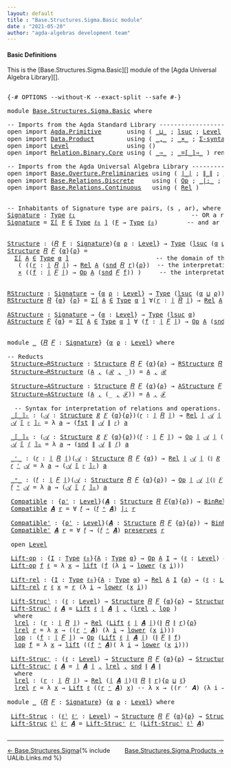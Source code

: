 ```yaml
---
layout: default
title : "Base.Structures.Sigma.Basic module"
date : "2021-05-20"
author: "agda-algebras development team"
---
```


#### <a id="basic-definitions">Basic Definitions</a>

This is the [Base.Structures.Sigma.Basic][] module of the [Agda Universal Algebra Library][].

<pre class="Agda">

<a id="295" class="Symbol">{-#</a> <a id="299" class="Keyword">OPTIONS</a> <a id="307" class="Pragma">--without-K</a> <a id="319" class="Pragma">--exact-split</a> <a id="333" class="Pragma">--safe</a> <a id="340" class="Symbol">#-}</a>

<a id="345" class="Keyword">module</a> <a id="352" href="Base.Structures.Sigma.Basic.html" class="Module">Base.Structures.Sigma.Basic</a> <a id="380" class="Keyword">where</a>

<a id="387" class="Comment">-- Imports from the Agda Standard Library ------------------------------------------------</a>
<a id="478" class="Keyword">open</a> <a id="483" class="Keyword">import</a> <a id="490" href="Agda.Primitive.html" class="Module">Agda.Primitive</a>       <a id="511" class="Keyword">using</a> <a id="517" class="Symbol">(</a> <a id="519" href="Agda.Primitive.html#810" class="Primitive Operator">_⊔_</a> <a id="523" class="Symbol">;</a> <a id="525" href="Agda.Primitive.html#780" class="Primitive">lsuc</a> <a id="530" class="Symbol">;</a> <a id="532" href="Agda.Primitive.html#597" class="Postulate">Level</a> <a id="538" class="Symbol">)</a> <a id="540" class="Keyword">renaming</a> <a id="549" class="Symbol">(</a> <a id="551" href="Agda.Primitive.html#326" class="Primitive">Set</a> <a id="555" class="Symbol">to</a> <a id="558" class="Primitive">Type</a> <a id="563" class="Symbol">;</a> <a id="565" href="Agda.Primitive.html#764" class="Primitive">lzero</a> <a id="571" class="Symbol">to</a> <a id="574" class="Primitive">ℓ₀</a> <a id="577" class="Symbol">)</a>
<a id="579" class="Keyword">open</a> <a id="584" class="Keyword">import</a> <a id="591" href="Data.Product.html" class="Module">Data.Product</a>         <a id="612" class="Keyword">using</a> <a id="618" class="Symbol">(</a> <a id="620" href="Agda.Builtin.Sigma.html#236" class="InductiveConstructor Operator">_,_</a> <a id="624" class="Symbol">;</a> <a id="626" href="Data.Product.html#1167" class="Function Operator">_×_</a> <a id="630" class="Symbol">;</a> <a id="632" href="Data.Product.html#916" class="Function">Σ-syntax</a> <a id="641" class="Symbol">)</a> <a id="643" class="Keyword">renaming</a> <a id="652" class="Symbol">(</a> <a id="654" href="Agda.Builtin.Sigma.html#252" class="Field">proj₁</a> <a id="660" class="Symbol">to</a> <a id="663" class="Field">fst</a> <a id="667" class="Symbol">;</a> <a id="669" href="Agda.Builtin.Sigma.html#264" class="Field">proj₂</a> <a id="675" class="Symbol">to</a> <a id="678" class="Field">snd</a> <a id="682" class="Symbol">)</a>
<a id="684" class="Keyword">open</a> <a id="689" class="Keyword">import</a> <a id="696" href="Level.html" class="Module">Level</a>                <a id="717" class="Keyword">using</a> <a id="723" class="Symbol">()</a>
<a id="726" class="Keyword">open</a> <a id="731" class="Keyword">import</a> <a id="738" href="Relation.Binary.Core.html" class="Module">Relation.Binary.Core</a> <a id="759" class="Keyword">using</a> <a id="765" class="Symbol">(</a> <a id="767" href="Relation.Binary.Core.html#1254" class="Function Operator">_⇒_</a> <a id="771" class="Symbol">;</a> <a id="773" href="Relation.Binary.Core.html#1460" class="Function Operator">_=[_]⇒_</a> <a id="781" class="Symbol">)</a> <a id="783" class="Keyword">renaming</a> <a id="792" class="Symbol">(</a> <a id="794" href="Relation.Binary.Core.html#766" class="Function">REL</a> <a id="798" class="Symbol">to</a> <a id="801" class="Function">BinREL</a> <a id="808" class="Symbol">;</a> <a id="810" href="Relation.Binary.Core.html#882" class="Function">Rel</a> <a id="814" class="Symbol">to</a> <a id="817" class="Function">BinRel</a> <a id="824" class="Symbol">)</a>

<a id="827" class="Comment">-- Imports from the Agda Universal Algebra Library ---------------------------------------------</a>
<a id="924" class="Keyword">open</a> <a id="929" class="Keyword">import</a> <a id="936" href="Base.Overture.Preliminaries.html" class="Module">Base.Overture.Preliminaries</a> <a id="964" class="Keyword">using</a> <a id="970" class="Symbol">(</a> <a id="972" href="Base.Overture.Preliminaries.html#4402" class="Function Operator">∣_∣</a> <a id="976" class="Symbol">;</a> <a id="978" href="Base.Overture.Preliminaries.html#4440" class="Function Operator">∥_∥</a> <a id="982" class="Symbol">;</a> <a id="984" href="Base.Overture.Preliminaries.html#3712" class="Function">ℓ₁</a><a id="986" class="Symbol">)</a>
<a id="988" class="Keyword">open</a> <a id="993" class="Keyword">import</a> <a id="1000" href="Base.Relations.Discrete.html" class="Module">Base.Relations.Discrete</a>     <a id="1028" class="Keyword">using</a> <a id="1034" class="Symbol">(</a> <a id="1036" href="Base.Relations.Discrete.html#6109" class="Function">Op</a> <a id="1039" class="Symbol">;</a> <a id="1041" href="Base.Relations.Discrete.html#7026" class="Function Operator">_|:_</a> <a id="1046" class="Symbol">;</a> <a id="1048" href="Base.Relations.Discrete.html#6852" class="Function Operator">_preserves_</a> <a id="1060" class="Symbol">)</a>
<a id="1062" class="Keyword">open</a> <a id="1067" class="Keyword">import</a> <a id="1074" href="Base.Relations.Continuous.html" class="Module">Base.Relations.Continuous</a>   <a id="1102" class="Keyword">using</a> <a id="1108" class="Symbol">(</a> <a id="1110" href="Base.Relations.Continuous.html#3942" class="Function">Rel</a> <a id="1114" class="Symbol">)</a>


<a id="1118" class="Comment">-- Inhabitants of Signature type are pairs, (s , ar), where s is an operation symbol,</a>
<a id="Signature"></a><a id="1204" href="Base.Structures.Sigma.Basic.html#1204" class="Function">Signature</a> <a id="1214" class="Symbol">:</a> <a id="1216" href="Base.Structures.Sigma.Basic.html#558" class="Primitive">Type</a> <a id="1221" href="Base.Overture.Preliminaries.html#3712" class="Function">ℓ₁</a>                                <a id="1255" class="Comment">-- OR a relation symbol (new!),</a>
<a id="1287" href="Base.Structures.Sigma.Basic.html#1204" class="Function">Signature</a> <a id="1297" class="Symbol">=</a> <a id="1299" href="Data.Product.html#916" class="Function">Σ[</a> <a id="1302" href="Base.Structures.Sigma.Basic.html#1302" class="Bound">F</a> <a id="1304" href="Data.Product.html#916" class="Function">∈</a> <a id="1306" href="Base.Structures.Sigma.Basic.html#558" class="Primitive">Type</a> <a id="1311" href="Base.Structures.Sigma.Basic.html#574" class="Primitive">ℓ₀</a> <a id="1314" href="Data.Product.html#916" class="Function">]</a> <a id="1316" class="Symbol">(</a><a id="1317" href="Base.Structures.Sigma.Basic.html#1302" class="Bound">F</a> <a id="1319" class="Symbol">→</a> <a id="1321" href="Base.Structures.Sigma.Basic.html#558" class="Primitive">Type</a> <a id="1326" href="Base.Structures.Sigma.Basic.html#574" class="Primitive">ℓ₀</a><a id="1328" class="Symbol">)</a>        <a id="1337" class="Comment">-- and ar the arity of s.</a>


<a id="Structure"></a><a id="1365" href="Base.Structures.Sigma.Basic.html#1365" class="Function">Structure</a> <a id="1375" class="Symbol">:</a> <a id="1377" class="Symbol">(</a><a id="1378" href="Base.Structures.Sigma.Basic.html#1378" class="Bound">𝑅</a> <a id="1380" href="Base.Structures.Sigma.Basic.html#1380" class="Bound">F</a> <a id="1382" class="Symbol">:</a> <a id="1384" href="Base.Structures.Sigma.Basic.html#1204" class="Function">Signature</a><a id="1393" class="Symbol">){</a><a id="1395" href="Base.Structures.Sigma.Basic.html#1395" class="Bound">α</a> <a id="1397" href="Base.Structures.Sigma.Basic.html#1397" class="Bound">ρ</a> <a id="1399" class="Symbol">:</a> <a id="1401" href="Agda.Primitive.html#597" class="Postulate">Level</a><a id="1406" class="Symbol">}</a> <a id="1408" class="Symbol">→</a> <a id="1410" href="Base.Structures.Sigma.Basic.html#558" class="Primitive">Type</a> <a id="1415" class="Symbol">(</a><a id="1416" href="Agda.Primitive.html#780" class="Primitive">lsuc</a> <a id="1421" class="Symbol">(</a><a id="1422" href="Base.Structures.Sigma.Basic.html#1395" class="Bound">α</a> <a id="1424" href="Agda.Primitive.html#810" class="Primitive Operator">⊔</a> <a id="1426" href="Base.Structures.Sigma.Basic.html#1397" class="Bound">ρ</a><a id="1427" class="Symbol">))</a>
<a id="1430" href="Base.Structures.Sigma.Basic.html#1365" class="Function">Structure</a> <a id="1440" href="Base.Structures.Sigma.Basic.html#1440" class="Bound">𝑅</a> <a id="1442" href="Base.Structures.Sigma.Basic.html#1442" class="Bound">𝐹</a> <a id="1444" class="Symbol">{</a><a id="1445" href="Base.Structures.Sigma.Basic.html#1445" class="Bound">α</a><a id="1446" class="Symbol">}{</a><a id="1448" href="Base.Structures.Sigma.Basic.html#1448" class="Bound">ρ</a><a id="1449" class="Symbol">}</a> <a id="1451" class="Symbol">=</a>
  <a id="1455" href="Data.Product.html#916" class="Function">Σ[</a> <a id="1458" href="Base.Structures.Sigma.Basic.html#1458" class="Bound">A</a> <a id="1460" href="Data.Product.html#916" class="Function">∈</a> <a id="1462" href="Base.Structures.Sigma.Basic.html#558" class="Primitive">Type</a> <a id="1467" href="Base.Structures.Sigma.Basic.html#1445" class="Bound">α</a> <a id="1469" href="Data.Product.html#916" class="Function">]</a>                        <a id="1494" class="Comment">-- the domain of the structure is A</a>
   <a id="1533" class="Symbol">(</a> <a id="1535" class="Symbol">((</a><a id="1537" href="Base.Structures.Sigma.Basic.html#1537" class="Bound">r</a> <a id="1539" class="Symbol">:</a> <a id="1541" href="Base.Overture.Preliminaries.html#4402" class="Function Operator">∣</a> <a id="1543" href="Base.Structures.Sigma.Basic.html#1440" class="Bound">𝑅</a> <a id="1545" href="Base.Overture.Preliminaries.html#4402" class="Function Operator">∣</a><a id="1546" class="Symbol">)</a> <a id="1548" class="Symbol">→</a> <a id="1550" href="Base.Relations.Continuous.html#3942" class="Function">Rel</a> <a id="1554" href="Base.Structures.Sigma.Basic.html#1458" class="Bound">A</a> <a id="1556" class="Symbol">(</a><a id="1557" href="Base.Structures.Sigma.Basic.html#678" class="Field">snd</a> <a id="1561" href="Base.Structures.Sigma.Basic.html#1440" class="Bound">𝑅</a> <a id="1563" href="Base.Structures.Sigma.Basic.html#1537" class="Bound">r</a><a id="1564" class="Symbol">){</a><a id="1566" href="Base.Structures.Sigma.Basic.html#1448" class="Bound">ρ</a><a id="1567" class="Symbol">})</a>  <a id="1571" class="Comment">-- the interpretations of the relation symbols</a>
   <a id="1621" href="Data.Product.html#1167" class="Function Operator">×</a> <a id="1623" class="Symbol">((</a><a id="1625" href="Base.Structures.Sigma.Basic.html#1625" class="Bound">f</a> <a id="1627" class="Symbol">:</a> <a id="1629" href="Base.Overture.Preliminaries.html#4402" class="Function Operator">∣</a> <a id="1631" href="Base.Structures.Sigma.Basic.html#1442" class="Bound">𝐹</a> <a id="1633" href="Base.Overture.Preliminaries.html#4402" class="Function Operator">∣</a><a id="1634" class="Symbol">)</a> <a id="1636" class="Symbol">→</a> <a id="1638" href="Base.Relations.Discrete.html#6109" class="Function">Op</a> <a id="1641" href="Base.Structures.Sigma.Basic.html#1458" class="Bound">A</a> <a id="1643" class="Symbol">(</a><a id="1644" href="Base.Structures.Sigma.Basic.html#678" class="Field">snd</a> <a id="1648" href="Base.Structures.Sigma.Basic.html#1442" class="Bound">𝐹</a> <a id="1650" href="Base.Structures.Sigma.Basic.html#1625" class="Bound">f</a><a id="1651" class="Symbol">))</a> <a id="1654" class="Symbol">)</a>     <a id="1660" class="Comment">-- the interpretations of the operation symbols</a>


<a id="RStructure"></a><a id="1710" href="Base.Structures.Sigma.Basic.html#1710" class="Function">RStructure</a> <a id="1721" class="Symbol">:</a> <a id="1723" href="Base.Structures.Sigma.Basic.html#1204" class="Function">Signature</a> <a id="1733" class="Symbol">→</a> <a id="1735" class="Symbol">{</a><a id="1736" href="Base.Structures.Sigma.Basic.html#1736" class="Bound">α</a> <a id="1738" href="Base.Structures.Sigma.Basic.html#1738" class="Bound">ρ</a> <a id="1740" class="Symbol">:</a> <a id="1742" href="Agda.Primitive.html#597" class="Postulate">Level</a><a id="1747" class="Symbol">}</a> <a id="1749" class="Symbol">→</a> <a id="1751" href="Base.Structures.Sigma.Basic.html#558" class="Primitive">Type</a> <a id="1756" class="Symbol">(</a><a id="1757" href="Agda.Primitive.html#780" class="Primitive">lsuc</a> <a id="1762" class="Symbol">(</a><a id="1763" href="Base.Structures.Sigma.Basic.html#1736" class="Bound">α</a> <a id="1765" href="Agda.Primitive.html#810" class="Primitive Operator">⊔</a> <a id="1767" href="Base.Structures.Sigma.Basic.html#1738" class="Bound">ρ</a><a id="1768" class="Symbol">))</a>
<a id="1771" href="Base.Structures.Sigma.Basic.html#1710" class="Function">RStructure</a> <a id="1782" href="Base.Structures.Sigma.Basic.html#1782" class="Bound">𝑅</a> <a id="1784" class="Symbol">{</a><a id="1785" href="Base.Structures.Sigma.Basic.html#1785" class="Bound">α</a><a id="1786" class="Symbol">}</a> <a id="1788" class="Symbol">{</a><a id="1789" href="Base.Structures.Sigma.Basic.html#1789" class="Bound">ρ</a><a id="1790" class="Symbol">}</a> <a id="1792" class="Symbol">=</a> <a id="1794" href="Data.Product.html#916" class="Function">Σ[</a> <a id="1797" href="Base.Structures.Sigma.Basic.html#1797" class="Bound">A</a> <a id="1799" href="Data.Product.html#916" class="Function">∈</a> <a id="1801" href="Base.Structures.Sigma.Basic.html#558" class="Primitive">Type</a> <a id="1806" href="Base.Structures.Sigma.Basic.html#1785" class="Bound">α</a> <a id="1808" href="Data.Product.html#916" class="Function">]</a> <a id="1810" class="Symbol">∀(</a><a id="1812" href="Base.Structures.Sigma.Basic.html#1812" class="Bound">r</a> <a id="1814" class="Symbol">:</a> <a id="1816" href="Base.Overture.Preliminaries.html#4402" class="Function Operator">∣</a> <a id="1818" href="Base.Structures.Sigma.Basic.html#1782" class="Bound">𝑅</a> <a id="1820" href="Base.Overture.Preliminaries.html#4402" class="Function Operator">∣</a><a id="1821" class="Symbol">)</a> <a id="1823" class="Symbol">→</a> <a id="1825" href="Base.Relations.Continuous.html#3942" class="Function">Rel</a> <a id="1829" href="Base.Structures.Sigma.Basic.html#1797" class="Bound">A</a> <a id="1831" class="Symbol">(</a><a id="1832" href="Base.Structures.Sigma.Basic.html#678" class="Field">snd</a> <a id="1836" href="Base.Structures.Sigma.Basic.html#1782" class="Bound">𝑅</a> <a id="1838" href="Base.Structures.Sigma.Basic.html#1812" class="Bound">r</a><a id="1839" class="Symbol">)</a> <a id="1841" class="Symbol">{</a><a id="1842" href="Base.Structures.Sigma.Basic.html#1789" class="Bound">ρ</a><a id="1843" class="Symbol">}</a>

<a id="AStructure"></a><a id="1846" href="Base.Structures.Sigma.Basic.html#1846" class="Function">AStructure</a> <a id="1857" class="Symbol">:</a> <a id="1859" href="Base.Structures.Sigma.Basic.html#1204" class="Function">Signature</a> <a id="1869" class="Symbol">→</a> <a id="1871" class="Symbol">{</a><a id="1872" href="Base.Structures.Sigma.Basic.html#1872" class="Bound">α</a> <a id="1874" class="Symbol">:</a> <a id="1876" href="Agda.Primitive.html#597" class="Postulate">Level</a><a id="1881" class="Symbol">}</a> <a id="1883" class="Symbol">→</a> <a id="1885" href="Base.Structures.Sigma.Basic.html#558" class="Primitive">Type</a> <a id="1890" class="Symbol">(</a><a id="1891" href="Agda.Primitive.html#780" class="Primitive">lsuc</a> <a id="1896" href="Base.Structures.Sigma.Basic.html#1872" class="Bound">α</a><a id="1897" class="Symbol">)</a>
<a id="1899" href="Base.Structures.Sigma.Basic.html#1846" class="Function">AStructure</a> <a id="1910" href="Base.Structures.Sigma.Basic.html#1910" class="Bound">𝐹</a> <a id="1912" class="Symbol">{</a><a id="1913" href="Base.Structures.Sigma.Basic.html#1913" class="Bound">α</a><a id="1914" class="Symbol">}</a> <a id="1916" class="Symbol">=</a> <a id="1918" href="Data.Product.html#916" class="Function">Σ[</a> <a id="1921" href="Base.Structures.Sigma.Basic.html#1921" class="Bound">A</a> <a id="1923" href="Data.Product.html#916" class="Function">∈</a> <a id="1925" href="Base.Structures.Sigma.Basic.html#558" class="Primitive">Type</a> <a id="1930" href="Base.Structures.Sigma.Basic.html#1913" class="Bound">α</a> <a id="1932" href="Data.Product.html#916" class="Function">]</a> <a id="1934" class="Symbol">∀</a> <a id="1936" class="Symbol">(</a><a id="1937" href="Base.Structures.Sigma.Basic.html#1937" class="Bound">f</a> <a id="1939" class="Symbol">:</a> <a id="1941" href="Base.Overture.Preliminaries.html#4402" class="Function Operator">∣</a> <a id="1943" href="Base.Structures.Sigma.Basic.html#1910" class="Bound">𝐹</a> <a id="1945" href="Base.Overture.Preliminaries.html#4402" class="Function Operator">∣</a><a id="1946" class="Symbol">)</a> <a id="1948" class="Symbol">→</a> <a id="1950" href="Base.Relations.Discrete.html#6109" class="Function">Op</a> <a id="1953" href="Base.Structures.Sigma.Basic.html#1921" class="Bound">A</a> <a id="1955" class="Symbol">(</a><a id="1956" href="Base.Structures.Sigma.Basic.html#678" class="Field">snd</a> <a id="1960" href="Base.Structures.Sigma.Basic.html#1910" class="Bound">𝐹</a> <a id="1962" href="Base.Structures.Sigma.Basic.html#1937" class="Bound">f</a><a id="1963" class="Symbol">)</a>


<a id="1967" class="Keyword">module</a> <a id="1974" href="Base.Structures.Sigma.Basic.html#1974" class="Module">_</a> <a id="1976" class="Symbol">{</a><a id="1977" href="Base.Structures.Sigma.Basic.html#1977" class="Bound">𝑅</a> <a id="1979" href="Base.Structures.Sigma.Basic.html#1979" class="Bound">𝐹</a> <a id="1981" class="Symbol">:</a> <a id="1983" href="Base.Structures.Sigma.Basic.html#1204" class="Function">Signature</a><a id="1992" class="Symbol">}</a> <a id="1994" class="Symbol">{</a><a id="1995" href="Base.Structures.Sigma.Basic.html#1995" class="Bound">α</a> <a id="1997" href="Base.Structures.Sigma.Basic.html#1997" class="Bound">ρ</a> <a id="1999" class="Symbol">:</a> <a id="2001" href="Agda.Primitive.html#597" class="Postulate">Level</a><a id="2006" class="Symbol">}</a> <a id="2008" class="Keyword">where</a>

<a id="2015" class="Comment">-- Reducts</a>
 <a id="2027" href="Base.Structures.Sigma.Basic.html#2027" class="Function">Structure→RStructure</a> <a id="2048" class="Symbol">:</a> <a id="2050" href="Base.Structures.Sigma.Basic.html#1365" class="Function">Structure</a> <a id="2060" href="Base.Structures.Sigma.Basic.html#1977" class="Bound">𝑅</a> <a id="2062" href="Base.Structures.Sigma.Basic.html#1979" class="Bound">𝐹</a> <a id="2064" class="Symbol">{</a><a id="2065" href="Base.Structures.Sigma.Basic.html#1995" class="Bound">α</a><a id="2066" class="Symbol">}{</a><a id="2068" href="Base.Structures.Sigma.Basic.html#1997" class="Bound">ρ</a><a id="2069" class="Symbol">}</a> <a id="2071" class="Symbol">→</a> <a id="2073" href="Base.Structures.Sigma.Basic.html#1710" class="Function">RStructure</a> <a id="2084" href="Base.Structures.Sigma.Basic.html#1977" class="Bound">𝑅</a> <a id="2086" class="Symbol">{</a><a id="2087" href="Base.Structures.Sigma.Basic.html#1995" class="Bound">α</a><a id="2088" class="Symbol">}{</a><a id="2090" href="Base.Structures.Sigma.Basic.html#1997" class="Bound">ρ</a><a id="2091" class="Symbol">}</a>
 <a id="2094" href="Base.Structures.Sigma.Basic.html#2027" class="Function">Structure→RStructure</a> <a id="2115" class="Symbol">(</a><a id="2116" href="Base.Structures.Sigma.Basic.html#2116" class="Bound">A</a> <a id="2118" href="Agda.Builtin.Sigma.html#236" class="InductiveConstructor Operator">,</a> <a id="2120" class="Symbol">(</a><a id="2121" href="Base.Structures.Sigma.Basic.html#2121" class="Bound">ℛ</a> <a id="2123" href="Agda.Builtin.Sigma.html#236" class="InductiveConstructor Operator">,</a> <a id="2125" class="Symbol">_))</a> <a id="2129" class="Symbol">=</a> <a id="2131" href="Base.Structures.Sigma.Basic.html#2116" class="Bound">A</a> <a id="2133" href="Agda.Builtin.Sigma.html#236" class="InductiveConstructor Operator">,</a> <a id="2135" href="Base.Structures.Sigma.Basic.html#2121" class="Bound">ℛ</a>

 <a id="2139" href="Base.Structures.Sigma.Basic.html#2139" class="Function">Structure→AStructure</a> <a id="2160" class="Symbol">:</a> <a id="2162" href="Base.Structures.Sigma.Basic.html#1365" class="Function">Structure</a> <a id="2172" href="Base.Structures.Sigma.Basic.html#1977" class="Bound">𝑅</a> <a id="2174" href="Base.Structures.Sigma.Basic.html#1979" class="Bound">𝐹</a> <a id="2176" class="Symbol">{</a><a id="2177" href="Base.Structures.Sigma.Basic.html#1995" class="Bound">α</a><a id="2178" class="Symbol">}{</a><a id="2180" href="Base.Structures.Sigma.Basic.html#1997" class="Bound">ρ</a><a id="2181" class="Symbol">}</a> <a id="2183" class="Symbol">→</a> <a id="2185" href="Base.Structures.Sigma.Basic.html#1846" class="Function">AStructure</a> <a id="2196" href="Base.Structures.Sigma.Basic.html#1979" class="Bound">𝐹</a>
 <a id="2199" href="Base.Structures.Sigma.Basic.html#2139" class="Function">Structure→AStructure</a> <a id="2220" class="Symbol">(</a><a id="2221" href="Base.Structures.Sigma.Basic.html#2221" class="Bound">A</a> <a id="2223" href="Agda.Builtin.Sigma.html#236" class="InductiveConstructor Operator">,</a> <a id="2225" class="Symbol">(_</a> <a id="2228" href="Agda.Builtin.Sigma.html#236" class="InductiveConstructor Operator">,</a> <a id="2230" href="Base.Structures.Sigma.Basic.html#2230" class="Bound">ℱ</a><a id="2231" class="Symbol">))</a> <a id="2234" class="Symbol">=</a> <a id="2236" href="Base.Structures.Sigma.Basic.html#2221" class="Bound">A</a> <a id="2238" href="Agda.Builtin.Sigma.html#236" class="InductiveConstructor Operator">,</a> <a id="2240" href="Base.Structures.Sigma.Basic.html#2230" class="Bound">ℱ</a>

  <a id="2245" class="Comment">-- Syntax for interpretation of relations and operations.</a>
 <a id="2304" href="Base.Structures.Sigma.Basic.html#2304" class="Function Operator">_⟦_⟧ᵣ</a> <a id="2310" class="Symbol">:</a> <a id="2312" class="Symbol">(</a><a id="2313" href="Base.Structures.Sigma.Basic.html#2313" class="Bound">𝒜</a> <a id="2315" class="Symbol">:</a> <a id="2317" href="Base.Structures.Sigma.Basic.html#1365" class="Function">Structure</a> <a id="2327" href="Base.Structures.Sigma.Basic.html#1977" class="Bound">𝑅</a> <a id="2329" href="Base.Structures.Sigma.Basic.html#1979" class="Bound">𝐹</a> <a id="2331" class="Symbol">{</a><a id="2332" href="Base.Structures.Sigma.Basic.html#1995" class="Bound">α</a><a id="2333" class="Symbol">}{</a><a id="2335" href="Base.Structures.Sigma.Basic.html#1997" class="Bound">ρ</a><a id="2336" class="Symbol">})(</a><a id="2339" href="Base.Structures.Sigma.Basic.html#2339" class="Bound">𝑟</a> <a id="2341" class="Symbol">:</a> <a id="2343" href="Base.Overture.Preliminaries.html#4402" class="Function Operator">∣</a> <a id="2345" href="Base.Structures.Sigma.Basic.html#1977" class="Bound">𝑅</a> <a id="2347" href="Base.Overture.Preliminaries.html#4402" class="Function Operator">∣</a><a id="2348" class="Symbol">)</a> <a id="2350" class="Symbol">→</a> <a id="2352" href="Base.Relations.Continuous.html#3942" class="Function">Rel</a> <a id="2356" href="Base.Overture.Preliminaries.html#4402" class="Function Operator">∣</a> <a id="2358" href="Base.Structures.Sigma.Basic.html#2313" class="Bound">𝒜</a> <a id="2360" href="Base.Overture.Preliminaries.html#4402" class="Function Operator">∣</a> <a id="2362" class="Symbol">(</a><a id="2363" href="Base.Overture.Preliminaries.html#4440" class="Function Operator">∥</a> <a id="2365" href="Base.Structures.Sigma.Basic.html#1977" class="Bound">𝑅</a> <a id="2367" href="Base.Overture.Preliminaries.html#4440" class="Function Operator">∥</a> <a id="2369" href="Base.Structures.Sigma.Basic.html#2339" class="Bound">𝑟</a><a id="2370" class="Symbol">)</a> <a id="2372" class="Symbol">{</a><a id="2373" href="Base.Structures.Sigma.Basic.html#1997" class="Bound">ρ</a><a id="2374" class="Symbol">}</a>
 <a id="2377" href="Base.Structures.Sigma.Basic.html#2377" class="Bound">𝒜</a> <a id="2379" href="Base.Structures.Sigma.Basic.html#2304" class="Function Operator">⟦</a> <a id="2381" href="Base.Structures.Sigma.Basic.html#2381" class="Bound">𝑟</a> <a id="2383" href="Base.Structures.Sigma.Basic.html#2304" class="Function Operator">⟧ᵣ</a> <a id="2386" class="Symbol">=</a> <a id="2388" class="Symbol">λ</a> <a id="2390" href="Base.Structures.Sigma.Basic.html#2390" class="Bound">a</a> <a id="2392" class="Symbol">→</a> <a id="2394" class="Symbol">(</a><a id="2395" href="Base.Structures.Sigma.Basic.html#663" class="Field">fst</a> <a id="2399" href="Base.Overture.Preliminaries.html#4440" class="Function Operator">∥</a> <a id="2401" href="Base.Structures.Sigma.Basic.html#2377" class="Bound">𝒜</a> <a id="2403" href="Base.Overture.Preliminaries.html#4440" class="Function Operator">∥</a> <a id="2405" href="Base.Structures.Sigma.Basic.html#2381" class="Bound">𝑟</a><a id="2406" class="Symbol">)</a> <a id="2408" href="Base.Structures.Sigma.Basic.html#2390" class="Bound">a</a>

 <a id="2412" href="Base.Structures.Sigma.Basic.html#2412" class="Function Operator">_⟦_⟧ₒ</a> <a id="2418" class="Symbol">:</a> <a id="2420" class="Symbol">(</a><a id="2421" href="Base.Structures.Sigma.Basic.html#2421" class="Bound">𝒜</a> <a id="2423" class="Symbol">:</a> <a id="2425" href="Base.Structures.Sigma.Basic.html#1365" class="Function">Structure</a> <a id="2435" href="Base.Structures.Sigma.Basic.html#1977" class="Bound">𝑅</a> <a id="2437" href="Base.Structures.Sigma.Basic.html#1979" class="Bound">𝐹</a> <a id="2439" class="Symbol">{</a><a id="2440" href="Base.Structures.Sigma.Basic.html#1995" class="Bound">α</a><a id="2441" class="Symbol">}{</a><a id="2443" href="Base.Structures.Sigma.Basic.html#1997" class="Bound">ρ</a><a id="2444" class="Symbol">})(</a><a id="2447" href="Base.Structures.Sigma.Basic.html#2447" class="Bound">𝑓</a> <a id="2449" class="Symbol">:</a> <a id="2451" href="Base.Overture.Preliminaries.html#4402" class="Function Operator">∣</a> <a id="2453" href="Base.Structures.Sigma.Basic.html#1979" class="Bound">𝐹</a> <a id="2455" href="Base.Overture.Preliminaries.html#4402" class="Function Operator">∣</a><a id="2456" class="Symbol">)</a> <a id="2458" class="Symbol">→</a> <a id="2460" href="Base.Relations.Discrete.html#6109" class="Function">Op</a> <a id="2463" href="Base.Overture.Preliminaries.html#4402" class="Function Operator">∣</a> <a id="2465" href="Base.Structures.Sigma.Basic.html#2421" class="Bound">𝒜</a> <a id="2467" href="Base.Overture.Preliminaries.html#4402" class="Function Operator">∣</a> <a id="2469" class="Symbol">(</a><a id="2470" href="Base.Overture.Preliminaries.html#4440" class="Function Operator">∥</a> <a id="2472" href="Base.Structures.Sigma.Basic.html#1979" class="Bound">𝐹</a> <a id="2474" href="Base.Overture.Preliminaries.html#4440" class="Function Operator">∥</a> <a id="2476" href="Base.Structures.Sigma.Basic.html#2447" class="Bound">𝑓</a><a id="2477" class="Symbol">)</a>
 <a id="2480" href="Base.Structures.Sigma.Basic.html#2480" class="Bound">𝒜</a> <a id="2482" href="Base.Structures.Sigma.Basic.html#2412" class="Function Operator">⟦</a> <a id="2484" href="Base.Structures.Sigma.Basic.html#2484" class="Bound">𝑓</a> <a id="2486" href="Base.Structures.Sigma.Basic.html#2412" class="Function Operator">⟧ₒ</a> <a id="2489" class="Symbol">=</a> <a id="2491" class="Symbol">λ</a> <a id="2493" href="Base.Structures.Sigma.Basic.html#2493" class="Bound">a</a> <a id="2495" class="Symbol">→</a> <a id="2497" class="Symbol">(</a><a id="2498" href="Base.Structures.Sigma.Basic.html#678" class="Field">snd</a> <a id="2502" href="Base.Overture.Preliminaries.html#4440" class="Function Operator">∥</a> <a id="2504" href="Base.Structures.Sigma.Basic.html#2480" class="Bound">𝒜</a> <a id="2506" href="Base.Overture.Preliminaries.html#4440" class="Function Operator">∥</a> <a id="2508" href="Base.Structures.Sigma.Basic.html#2484" class="Bound">𝑓</a><a id="2509" class="Symbol">)</a> <a id="2511" href="Base.Structures.Sigma.Basic.html#2493" class="Bound">a</a>

 <a id="2515" href="Base.Structures.Sigma.Basic.html#2515" class="Function Operator">_ʳ_</a> <a id="2519" class="Symbol">:</a> <a id="2521" class="Symbol">(</a><a id="2522" href="Base.Structures.Sigma.Basic.html#2522" class="Bound">𝑟</a> <a id="2524" class="Symbol">:</a> <a id="2526" href="Base.Overture.Preliminaries.html#4402" class="Function Operator">∣</a> <a id="2528" href="Base.Structures.Sigma.Basic.html#1977" class="Bound">𝑅</a> <a id="2530" href="Base.Overture.Preliminaries.html#4402" class="Function Operator">∣</a><a id="2531" class="Symbol">)(</a><a id="2533" href="Base.Structures.Sigma.Basic.html#2533" class="Bound">𝒜</a> <a id="2535" class="Symbol">:</a> <a id="2537" href="Base.Structures.Sigma.Basic.html#1365" class="Function">Structure</a> <a id="2547" href="Base.Structures.Sigma.Basic.html#1977" class="Bound">𝑅</a> <a id="2549" href="Base.Structures.Sigma.Basic.html#1979" class="Bound">𝐹</a> <a id="2551" class="Symbol">{</a><a id="2552" href="Base.Structures.Sigma.Basic.html#1995" class="Bound">α</a><a id="2553" class="Symbol">})</a> <a id="2556" class="Symbol">→</a> <a id="2558" href="Base.Relations.Continuous.html#3942" class="Function">Rel</a> <a id="2562" href="Base.Overture.Preliminaries.html#4402" class="Function Operator">∣</a> <a id="2564" href="Base.Structures.Sigma.Basic.html#2533" class="Bound">𝒜</a> <a id="2566" href="Base.Overture.Preliminaries.html#4402" class="Function Operator">∣</a> <a id="2568" class="Symbol">(</a><a id="2569" href="Base.Overture.Preliminaries.html#4440" class="Function Operator">∥</a> <a id="2571" href="Base.Structures.Sigma.Basic.html#1977" class="Bound">𝑅</a> <a id="2573" href="Base.Overture.Preliminaries.html#4440" class="Function Operator">∥</a> <a id="2575" href="Base.Structures.Sigma.Basic.html#2522" class="Bound">𝑟</a><a id="2576" class="Symbol">){</a><a id="2578" href="Base.Structures.Sigma.Basic.html#1997" class="Bound">ρ</a><a id="2579" class="Symbol">}</a>
 <a id="2582" href="Base.Structures.Sigma.Basic.html#2582" class="Bound">𝑟</a> <a id="2584" href="Base.Structures.Sigma.Basic.html#2515" class="Function Operator">ʳ</a> <a id="2586" href="Base.Structures.Sigma.Basic.html#2586" class="Bound">𝒜</a> <a id="2588" class="Symbol">=</a> <a id="2590" class="Symbol">λ</a> <a id="2592" href="Base.Structures.Sigma.Basic.html#2592" class="Bound">a</a> <a id="2594" class="Symbol">→</a> <a id="2596" class="Symbol">(</a><a id="2597" href="Base.Structures.Sigma.Basic.html#2586" class="Bound">𝒜</a> <a id="2599" href="Base.Structures.Sigma.Basic.html#2304" class="Function Operator">⟦</a> <a id="2601" href="Base.Structures.Sigma.Basic.html#2582" class="Bound">𝑟</a> <a id="2603" href="Base.Structures.Sigma.Basic.html#2304" class="Function Operator">⟧ᵣ</a><a id="2605" class="Symbol">)</a> <a id="2607" href="Base.Structures.Sigma.Basic.html#2592" class="Bound">a</a>

 <a id="2611" href="Base.Structures.Sigma.Basic.html#2611" class="Function Operator">_ᵒ_</a> <a id="2615" class="Symbol">:</a> <a id="2617" class="Symbol">(</a><a id="2618" href="Base.Structures.Sigma.Basic.html#2618" class="Bound">𝑓</a> <a id="2620" class="Symbol">:</a> <a id="2622" href="Base.Overture.Preliminaries.html#4402" class="Function Operator">∣</a> <a id="2624" href="Base.Structures.Sigma.Basic.html#1979" class="Bound">𝐹</a> <a id="2626" href="Base.Overture.Preliminaries.html#4402" class="Function Operator">∣</a><a id="2627" class="Symbol">)(</a><a id="2629" href="Base.Structures.Sigma.Basic.html#2629" class="Bound">𝒜</a> <a id="2631" class="Symbol">:</a> <a id="2633" href="Base.Structures.Sigma.Basic.html#1365" class="Function">Structure</a> <a id="2643" href="Base.Structures.Sigma.Basic.html#1977" class="Bound">𝑅</a> <a id="2645" href="Base.Structures.Sigma.Basic.html#1979" class="Bound">𝐹</a> <a id="2647" class="Symbol">{</a><a id="2648" href="Base.Structures.Sigma.Basic.html#1995" class="Bound">α</a><a id="2649" class="Symbol">}{</a><a id="2651" href="Base.Structures.Sigma.Basic.html#1997" class="Bound">ρ</a><a id="2652" class="Symbol">})</a> <a id="2655" class="Symbol">→</a> <a id="2657" href="Base.Relations.Discrete.html#6109" class="Function">Op</a> <a id="2660" href="Base.Overture.Preliminaries.html#4402" class="Function Operator">∣</a> <a id="2662" href="Base.Structures.Sigma.Basic.html#2629" class="Bound">𝒜</a> <a id="2664" href="Base.Overture.Preliminaries.html#4402" class="Function Operator">∣</a><a id="2665" class="Symbol">(</a><a id="2666" href="Base.Overture.Preliminaries.html#4440" class="Function Operator">∥</a> <a id="2668" href="Base.Structures.Sigma.Basic.html#1979" class="Bound">𝐹</a> <a id="2670" href="Base.Overture.Preliminaries.html#4440" class="Function Operator">∥</a> <a id="2672" href="Base.Structures.Sigma.Basic.html#2618" class="Bound">𝑓</a><a id="2673" class="Symbol">)</a>
 <a id="2676" href="Base.Structures.Sigma.Basic.html#2676" class="Bound">𝑓</a> <a id="2678" href="Base.Structures.Sigma.Basic.html#2611" class="Function Operator">ᵒ</a> <a id="2680" href="Base.Structures.Sigma.Basic.html#2680" class="Bound">𝒜</a> <a id="2682" class="Symbol">=</a> <a id="2684" class="Symbol">λ</a> <a id="2686" href="Base.Structures.Sigma.Basic.html#2686" class="Bound">a</a> <a id="2688" class="Symbol">→</a> <a id="2690" class="Symbol">(</a><a id="2691" href="Base.Structures.Sigma.Basic.html#2680" class="Bound">𝒜</a> <a id="2693" href="Base.Structures.Sigma.Basic.html#2412" class="Function Operator">⟦</a> <a id="2695" href="Base.Structures.Sigma.Basic.html#2676" class="Bound">𝑓</a> <a id="2697" href="Base.Structures.Sigma.Basic.html#2412" class="Function Operator">⟧ₒ</a><a id="2699" class="Symbol">)</a> <a id="2701" href="Base.Structures.Sigma.Basic.html#2686" class="Bound">a</a>

 <a id="2705" href="Base.Structures.Sigma.Basic.html#2705" class="Function">Compatible</a> <a id="2716" class="Symbol">:</a> <a id="2718" class="Symbol">{</a><a id="2719" href="Base.Structures.Sigma.Basic.html#2719" class="Bound">ρ&#39;</a> <a id="2722" class="Symbol">:</a> <a id="2724" href="Agda.Primitive.html#597" class="Postulate">Level</a><a id="2729" class="Symbol">}(</a><a id="2731" href="Base.Structures.Sigma.Basic.html#2731" class="Bound">𝑨</a> <a id="2733" class="Symbol">:</a> <a id="2735" href="Base.Structures.Sigma.Basic.html#1365" class="Function">Structure</a> <a id="2745" href="Base.Structures.Sigma.Basic.html#1977" class="Bound">𝑅</a> <a id="2747" href="Base.Structures.Sigma.Basic.html#1979" class="Bound">𝐹</a><a id="2748" class="Symbol">{</a><a id="2749" href="Base.Structures.Sigma.Basic.html#1995" class="Bound">α</a><a id="2750" class="Symbol">}{</a><a id="2752" href="Base.Structures.Sigma.Basic.html#1997" class="Bound">ρ</a><a id="2753" class="Symbol">})</a> <a id="2756" class="Symbol">→</a> <a id="2758" href="Base.Structures.Sigma.Basic.html#817" class="Function">BinRel</a> <a id="2765" href="Base.Overture.Preliminaries.html#4402" class="Function Operator">∣</a> <a id="2767" href="Base.Structures.Sigma.Basic.html#2731" class="Bound">𝑨</a> <a id="2769" href="Base.Overture.Preliminaries.html#4402" class="Function Operator">∣</a> <a id="2771" href="Base.Structures.Sigma.Basic.html#2719" class="Bound">ρ&#39;</a>  <a id="2775" class="Symbol">→</a> <a id="2777" href="Base.Structures.Sigma.Basic.html#558" class="Primitive">Type</a> <a id="2782" class="Symbol">(</a><a id="2783" href="Base.Structures.Sigma.Basic.html#1995" class="Bound">α</a> <a id="2785" href="Agda.Primitive.html#810" class="Primitive Operator">⊔</a> <a id="2787" href="Base.Structures.Sigma.Basic.html#2719" class="Bound">ρ&#39;</a><a id="2789" class="Symbol">)</a>
 <a id="2792" href="Base.Structures.Sigma.Basic.html#2705" class="Function">Compatible</a> <a id="2803" href="Base.Structures.Sigma.Basic.html#2803" class="Bound">𝑨</a> <a id="2805" href="Base.Structures.Sigma.Basic.html#2805" class="Bound">r</a> <a id="2807" class="Symbol">=</a> <a id="2809" class="Symbol">∀</a> <a id="2811" href="Base.Structures.Sigma.Basic.html#2811" class="Bound">𝑓</a> <a id="2813" class="Symbol">→</a> <a id="2815" class="Symbol">(</a><a id="2816" href="Base.Structures.Sigma.Basic.html#2811" class="Bound">𝑓</a> <a id="2818" href="Base.Structures.Sigma.Basic.html#2611" class="Function Operator">ᵒ</a> <a id="2820" href="Base.Structures.Sigma.Basic.html#2803" class="Bound">𝑨</a><a id="2821" class="Symbol">)</a> <a id="2823" href="Base.Relations.Discrete.html#7026" class="Function Operator">|:</a> <a id="2826" href="Base.Structures.Sigma.Basic.html#2805" class="Bound">r</a>

 <a id="2830" href="Base.Structures.Sigma.Basic.html#2830" class="Function">Compatible&#39;</a> <a id="2842" class="Symbol">:</a> <a id="2844" class="Symbol">{</a><a id="2845" href="Base.Structures.Sigma.Basic.html#2845" class="Bound">ρ&#39;</a> <a id="2848" class="Symbol">:</a> <a id="2850" href="Agda.Primitive.html#597" class="Postulate">Level</a><a id="2855" class="Symbol">}(</a><a id="2857" href="Base.Structures.Sigma.Basic.html#2857" class="Bound">𝑨</a> <a id="2859" class="Symbol">:</a> <a id="2861" href="Base.Structures.Sigma.Basic.html#1365" class="Function">Structure</a> <a id="2871" href="Base.Structures.Sigma.Basic.html#1977" class="Bound">𝑅</a> <a id="2873" href="Base.Structures.Sigma.Basic.html#1979" class="Bound">𝐹</a> <a id="2875" class="Symbol">{</a><a id="2876" href="Base.Structures.Sigma.Basic.html#1995" class="Bound">α</a><a id="2877" class="Symbol">}{</a><a id="2879" href="Base.Structures.Sigma.Basic.html#1997" class="Bound">ρ</a><a id="2880" class="Symbol">})</a> <a id="2883" class="Symbol">→</a> <a id="2885" href="Base.Structures.Sigma.Basic.html#817" class="Function">BinRel</a> <a id="2892" href="Base.Overture.Preliminaries.html#4402" class="Function Operator">∣</a> <a id="2894" href="Base.Structures.Sigma.Basic.html#2857" class="Bound">𝑨</a> <a id="2896" href="Base.Overture.Preliminaries.html#4402" class="Function Operator">∣</a> <a id="2898" href="Base.Structures.Sigma.Basic.html#2845" class="Bound">ρ&#39;</a>  <a id="2902" class="Symbol">→</a> <a id="2904" href="Base.Structures.Sigma.Basic.html#558" class="Primitive">Type</a> <a id="2909" class="Symbol">(</a><a id="2910" href="Base.Structures.Sigma.Basic.html#1995" class="Bound">α</a> <a id="2912" href="Agda.Primitive.html#810" class="Primitive Operator">⊔</a> <a id="2914" href="Base.Structures.Sigma.Basic.html#2845" class="Bound">ρ&#39;</a><a id="2916" class="Symbol">)</a>
 <a id="2919" href="Base.Structures.Sigma.Basic.html#2830" class="Function">Compatible&#39;</a> <a id="2931" href="Base.Structures.Sigma.Basic.html#2931" class="Bound">𝑨</a> <a id="2933" href="Base.Structures.Sigma.Basic.html#2933" class="Bound">r</a> <a id="2935" class="Symbol">=</a> <a id="2937" class="Symbol">∀</a> <a id="2939" href="Base.Structures.Sigma.Basic.html#2939" class="Bound">𝑓</a> <a id="2941" class="Symbol">→</a> <a id="2943" class="Symbol">(</a><a id="2944" href="Base.Structures.Sigma.Basic.html#2939" class="Bound">𝑓</a> <a id="2946" href="Base.Structures.Sigma.Basic.html#2611" class="Function Operator">ᵒ</a> <a id="2948" href="Base.Structures.Sigma.Basic.html#2931" class="Bound">𝑨</a><a id="2949" class="Symbol">)</a> <a id="2951" href="Base.Relations.Discrete.html#6852" class="Function Operator">preserves</a> <a id="2961" href="Base.Structures.Sigma.Basic.html#2933" class="Bound">r</a>

 <a id="2965" class="Keyword">open</a> <a id="2970" href="Level.html" class="Module">Level</a>

 <a id="2978" href="Base.Structures.Sigma.Basic.html#2978" class="Function">Lift-op</a> <a id="2986" class="Symbol">:</a> <a id="2988" class="Symbol">{</a><a id="2989" href="Base.Structures.Sigma.Basic.html#2989" class="Bound">I</a> <a id="2991" class="Symbol">:</a> <a id="2993" href="Base.Structures.Sigma.Basic.html#558" class="Primitive">Type</a> <a id="2998" href="Base.Structures.Sigma.Basic.html#574" class="Primitive">ℓ₀</a><a id="3000" class="Symbol">}{</a><a id="3002" href="Base.Structures.Sigma.Basic.html#3002" class="Bound">A</a> <a id="3004" class="Symbol">:</a> <a id="3006" href="Base.Structures.Sigma.Basic.html#558" class="Primitive">Type</a> <a id="3011" href="Base.Structures.Sigma.Basic.html#1995" class="Bound">α</a><a id="3012" class="Symbol">}</a> <a id="3014" class="Symbol">→</a> <a id="3016" href="Base.Relations.Discrete.html#6109" class="Function">Op</a> <a id="3019" href="Base.Structures.Sigma.Basic.html#3002" class="Bound">A</a> <a id="3021" href="Base.Structures.Sigma.Basic.html#2989" class="Bound">I</a> <a id="3023" class="Symbol">→</a> <a id="3025" class="Symbol">(</a><a id="3026" href="Base.Structures.Sigma.Basic.html#3026" class="Bound">ℓ</a> <a id="3028" class="Symbol">:</a> <a id="3030" href="Agda.Primitive.html#597" class="Postulate">Level</a><a id="3035" class="Symbol">)</a> <a id="3037" class="Symbol">→</a> <a id="3039" href="Base.Relations.Discrete.html#6109" class="Function">Op</a> <a id="3042" class="Symbol">(</a><a id="3043" href="Level.html#400" class="Record">Lift</a> <a id="3048" href="Base.Structures.Sigma.Basic.html#3026" class="Bound">ℓ</a> <a id="3050" href="Base.Structures.Sigma.Basic.html#3002" class="Bound">A</a><a id="3051" class="Symbol">)</a> <a id="3053" href="Base.Structures.Sigma.Basic.html#2989" class="Bound">I</a>
 <a id="3056" href="Base.Structures.Sigma.Basic.html#2978" class="Function">Lift-op</a> <a id="3064" href="Base.Structures.Sigma.Basic.html#3064" class="Bound">f</a> <a id="3066" href="Base.Structures.Sigma.Basic.html#3066" class="Bound">ℓ</a> <a id="3068" class="Symbol">=</a> <a id="3070" class="Symbol">λ</a> <a id="3072" href="Base.Structures.Sigma.Basic.html#3072" class="Bound">x</a> <a id="3074" class="Symbol">→</a> <a id="3076" href="Level.html#457" class="InductiveConstructor">lift</a> <a id="3081" class="Symbol">(</a><a id="3082" href="Base.Structures.Sigma.Basic.html#3064" class="Bound">f</a> <a id="3084" class="Symbol">(λ</a> <a id="3087" href="Base.Structures.Sigma.Basic.html#3087" class="Bound">i</a> <a id="3089" class="Symbol">→</a> <a id="3091" href="Level.html#470" class="Field">lower</a> <a id="3097" class="Symbol">(</a><a id="3098" href="Base.Structures.Sigma.Basic.html#3072" class="Bound">x</a> <a id="3100" href="Base.Structures.Sigma.Basic.html#3087" class="Bound">i</a><a id="3101" class="Symbol">)))</a>

 <a id="3107" href="Base.Structures.Sigma.Basic.html#3107" class="Function">Lift-rel</a> <a id="3116" class="Symbol">:</a> <a id="3118" class="Symbol">{</a><a id="3119" href="Base.Structures.Sigma.Basic.html#3119" class="Bound">I</a> <a id="3121" class="Symbol">:</a> <a id="3123" href="Base.Structures.Sigma.Basic.html#558" class="Primitive">Type</a> <a id="3128" href="Base.Structures.Sigma.Basic.html#574" class="Primitive">ℓ₀</a><a id="3130" class="Symbol">}{</a><a id="3132" href="Base.Structures.Sigma.Basic.html#3132" class="Bound">A</a> <a id="3134" class="Symbol">:</a> <a id="3136" href="Base.Structures.Sigma.Basic.html#558" class="Primitive">Type</a> <a id="3141" href="Base.Structures.Sigma.Basic.html#1995" class="Bound">α</a><a id="3142" class="Symbol">}</a> <a id="3144" class="Symbol">→</a> <a id="3146" href="Base.Relations.Continuous.html#3942" class="Function">Rel</a> <a id="3150" href="Base.Structures.Sigma.Basic.html#3132" class="Bound">A</a> <a id="3152" href="Base.Structures.Sigma.Basic.html#3119" class="Bound">I</a> <a id="3154" class="Symbol">{</a><a id="3155" href="Base.Structures.Sigma.Basic.html#1997" class="Bound">ρ</a><a id="3156" class="Symbol">}</a> <a id="3158" class="Symbol">→</a> <a id="3160" class="Symbol">(</a><a id="3161" href="Base.Structures.Sigma.Basic.html#3161" class="Bound">ℓ</a> <a id="3163" class="Symbol">:</a> <a id="3165" href="Agda.Primitive.html#597" class="Postulate">Level</a><a id="3170" class="Symbol">)</a> <a id="3172" class="Symbol">→</a> <a id="3174" href="Base.Relations.Continuous.html#3942" class="Function">Rel</a> <a id="3178" class="Symbol">(</a><a id="3179" href="Level.html#400" class="Record">Lift</a> <a id="3184" href="Base.Structures.Sigma.Basic.html#3161" class="Bound">ℓ</a> <a id="3186" href="Base.Structures.Sigma.Basic.html#3132" class="Bound">A</a><a id="3187" class="Symbol">)</a> <a id="3189" href="Base.Structures.Sigma.Basic.html#3119" class="Bound">I</a><a id="3190" class="Symbol">{</a><a id="3191" href="Base.Structures.Sigma.Basic.html#1997" class="Bound">ρ</a><a id="3192" class="Symbol">}</a>
 <a id="3195" href="Base.Structures.Sigma.Basic.html#3107" class="Function">Lift-rel</a> <a id="3204" href="Base.Structures.Sigma.Basic.html#3204" class="Bound">r</a> <a id="3206" href="Base.Structures.Sigma.Basic.html#3206" class="Bound">ℓ</a> <a id="3208" href="Base.Structures.Sigma.Basic.html#3208" class="Bound">x</a> <a id="3210" class="Symbol">=</a> <a id="3212" href="Base.Structures.Sigma.Basic.html#3204" class="Bound">r</a> <a id="3214" class="Symbol">(λ</a> <a id="3217" href="Base.Structures.Sigma.Basic.html#3217" class="Bound">i</a> <a id="3219" class="Symbol">→</a> <a id="3221" href="Level.html#470" class="Field">lower</a> <a id="3227" class="Symbol">(</a><a id="3228" href="Base.Structures.Sigma.Basic.html#3208" class="Bound">x</a> <a id="3230" href="Base.Structures.Sigma.Basic.html#3217" class="Bound">i</a><a id="3231" class="Symbol">))</a>

 <a id="3236" href="Base.Structures.Sigma.Basic.html#3236" class="Function">Lift-Strucˡ</a> <a id="3248" class="Symbol">:</a> <a id="3250" class="Symbol">(</a><a id="3251" href="Base.Structures.Sigma.Basic.html#3251" class="Bound">ℓ</a> <a id="3253" class="Symbol">:</a> <a id="3255" href="Agda.Primitive.html#597" class="Postulate">Level</a><a id="3260" class="Symbol">)</a> <a id="3262" class="Symbol">→</a> <a id="3264" href="Base.Structures.Sigma.Basic.html#1365" class="Function">Structure</a> <a id="3274" href="Base.Structures.Sigma.Basic.html#1977" class="Bound">𝑅</a> <a id="3276" href="Base.Structures.Sigma.Basic.html#1979" class="Bound">𝐹</a> <a id="3278" class="Symbol">{</a><a id="3279" href="Base.Structures.Sigma.Basic.html#1995" class="Bound">α</a><a id="3280" class="Symbol">}{</a><a id="3282" href="Base.Structures.Sigma.Basic.html#1997" class="Bound">ρ</a><a id="3283" class="Symbol">}</a> <a id="3285" class="Symbol">→</a> <a id="3287" href="Base.Structures.Sigma.Basic.html#1365" class="Function">Structure</a> <a id="3297" href="Base.Structures.Sigma.Basic.html#1977" class="Bound">𝑅</a> <a id="3299" href="Base.Structures.Sigma.Basic.html#1979" class="Bound">𝐹</a> <a id="3301" class="Symbol">{</a><a id="3302" class="Argument">α</a> <a id="3304" class="Symbol">=</a> <a id="3306" class="Symbol">(</a><a id="3307" href="Base.Structures.Sigma.Basic.html#1995" class="Bound">α</a> <a id="3309" href="Agda.Primitive.html#810" class="Primitive Operator">⊔</a> <a id="3311" href="Base.Structures.Sigma.Basic.html#3251" class="Bound">ℓ</a><a id="3312" class="Symbol">)}{</a><a id="3315" href="Base.Structures.Sigma.Basic.html#1997" class="Bound">ρ</a><a id="3316" class="Symbol">}</a>
 <a id="3319" href="Base.Structures.Sigma.Basic.html#3236" class="Function">Lift-Strucˡ</a> <a id="3331" href="Base.Structures.Sigma.Basic.html#3331" class="Bound">ℓ</a> <a id="3333" href="Base.Structures.Sigma.Basic.html#3333" class="Bound">𝑨</a> <a id="3335" class="Symbol">=</a> <a id="3337" href="Level.html#400" class="Record">Lift</a> <a id="3342" href="Base.Structures.Sigma.Basic.html#3331" class="Bound">ℓ</a> <a id="3344" href="Base.Overture.Preliminaries.html#4402" class="Function Operator">∣</a> <a id="3346" href="Base.Structures.Sigma.Basic.html#3333" class="Bound">𝑨</a> <a id="3348" href="Base.Overture.Preliminaries.html#4402" class="Function Operator">∣</a> <a id="3350" href="Agda.Builtin.Sigma.html#236" class="InductiveConstructor Operator">,</a> <a id="3352" class="Symbol">(</a><a id="3353" href="Base.Structures.Sigma.Basic.html#3376" class="Function">lrel</a> <a id="3358" href="Agda.Builtin.Sigma.html#236" class="InductiveConstructor Operator">,</a> <a id="3360" href="Base.Structures.Sigma.Basic.html#3477" class="Function">lop</a> <a id="3364" class="Symbol">)</a>
  <a id="3368" class="Keyword">where</a>
  <a id="3376" href="Base.Structures.Sigma.Basic.html#3376" class="Function">lrel</a> <a id="3381" class="Symbol">:</a> <a id="3383" class="Symbol">(</a><a id="3384" href="Base.Structures.Sigma.Basic.html#3384" class="Bound">r</a> <a id="3386" class="Symbol">:</a> <a id="3388" href="Base.Overture.Preliminaries.html#4402" class="Function Operator">∣</a> <a id="3390" href="Base.Structures.Sigma.Basic.html#1977" class="Bound">𝑅</a> <a id="3392" href="Base.Overture.Preliminaries.html#4402" class="Function Operator">∣</a><a id="3393" class="Symbol">)</a> <a id="3395" class="Symbol">→</a> <a id="3397" href="Base.Relations.Continuous.html#3942" class="Function">Rel</a> <a id="3401" class="Symbol">(</a><a id="3402" href="Level.html#400" class="Record">Lift</a> <a id="3407" href="Base.Structures.Sigma.Basic.html#3331" class="Bound">ℓ</a> <a id="3409" href="Base.Overture.Preliminaries.html#4402" class="Function Operator">∣</a> <a id="3411" href="Base.Structures.Sigma.Basic.html#3333" class="Bound">𝑨</a> <a id="3413" href="Base.Overture.Preliminaries.html#4402" class="Function Operator">∣</a><a id="3414" class="Symbol">)(</a><a id="3416" href="Base.Overture.Preliminaries.html#4440" class="Function Operator">∥</a> <a id="3418" href="Base.Structures.Sigma.Basic.html#1977" class="Bound">𝑅</a> <a id="3420" href="Base.Overture.Preliminaries.html#4440" class="Function Operator">∥</a> <a id="3422" href="Base.Structures.Sigma.Basic.html#3384" class="Bound">r</a><a id="3423" class="Symbol">){</a><a id="3425" href="Base.Structures.Sigma.Basic.html#1997" class="Bound">ρ</a><a id="3426" class="Symbol">}</a>
  <a id="3430" href="Base.Structures.Sigma.Basic.html#3376" class="Function">lrel</a> <a id="3435" href="Base.Structures.Sigma.Basic.html#3435" class="Bound">r</a> <a id="3437" class="Symbol">=</a> <a id="3439" class="Symbol">λ</a> <a id="3441" href="Base.Structures.Sigma.Basic.html#3441" class="Bound">x</a> <a id="3443" class="Symbol">→</a> <a id="3445" class="Symbol">((</a><a id="3447" href="Base.Structures.Sigma.Basic.html#3435" class="Bound">r</a> <a id="3449" href="Base.Structures.Sigma.Basic.html#2515" class="Function Operator">ʳ</a> <a id="3451" href="Base.Structures.Sigma.Basic.html#3333" class="Bound">𝑨</a><a id="3452" class="Symbol">)</a> <a id="3454" class="Symbol">(λ</a> <a id="3457" href="Base.Structures.Sigma.Basic.html#3457" class="Bound">i</a> <a id="3459" class="Symbol">→</a> <a id="3461" href="Level.html#470" class="Field">lower</a> <a id="3467" class="Symbol">(</a><a id="3468" href="Base.Structures.Sigma.Basic.html#3441" class="Bound">x</a> <a id="3470" href="Base.Structures.Sigma.Basic.html#3457" class="Bound">i</a><a id="3471" class="Symbol">)))</a>
  <a id="3477" href="Base.Structures.Sigma.Basic.html#3477" class="Function">lop</a> <a id="3481" class="Symbol">:</a> <a id="3483" class="Symbol">(</a><a id="3484" href="Base.Structures.Sigma.Basic.html#3484" class="Bound">f</a> <a id="3486" class="Symbol">:</a> <a id="3488" href="Base.Overture.Preliminaries.html#4402" class="Function Operator">∣</a> <a id="3490" href="Base.Structures.Sigma.Basic.html#1979" class="Bound">𝐹</a> <a id="3492" href="Base.Overture.Preliminaries.html#4402" class="Function Operator">∣</a><a id="3493" class="Symbol">)</a> <a id="3495" class="Symbol">→</a> <a id="3497" href="Base.Relations.Discrete.html#6109" class="Function">Op</a> <a id="3500" class="Symbol">(</a><a id="3501" href="Level.html#400" class="Record">Lift</a> <a id="3506" href="Base.Structures.Sigma.Basic.html#3331" class="Bound">ℓ</a> <a id="3508" href="Base.Overture.Preliminaries.html#4402" class="Function Operator">∣</a> <a id="3510" href="Base.Structures.Sigma.Basic.html#3333" class="Bound">𝑨</a> <a id="3512" href="Base.Overture.Preliminaries.html#4402" class="Function Operator">∣</a><a id="3513" class="Symbol">)</a> <a id="3515" class="Symbol">(</a><a id="3516" href="Base.Overture.Preliminaries.html#4440" class="Function Operator">∥</a> <a id="3518" href="Base.Structures.Sigma.Basic.html#1979" class="Bound">𝐹</a> <a id="3520" href="Base.Overture.Preliminaries.html#4440" class="Function Operator">∥</a> <a id="3522" href="Base.Structures.Sigma.Basic.html#3484" class="Bound">f</a><a id="3523" class="Symbol">)</a>
  <a id="3527" href="Base.Structures.Sigma.Basic.html#3477" class="Function">lop</a> <a id="3531" href="Base.Structures.Sigma.Basic.html#3531" class="Bound">f</a> <a id="3533" class="Symbol">=</a> <a id="3535" class="Symbol">λ</a> <a id="3537" href="Base.Structures.Sigma.Basic.html#3537" class="Bound">x</a> <a id="3539" class="Symbol">→</a> <a id="3541" href="Level.html#457" class="InductiveConstructor">lift</a> <a id="3546" class="Symbol">((</a><a id="3548" href="Base.Structures.Sigma.Basic.html#3531" class="Bound">f</a> <a id="3550" href="Base.Structures.Sigma.Basic.html#2611" class="Function Operator">ᵒ</a> <a id="3552" href="Base.Structures.Sigma.Basic.html#3333" class="Bound">𝑨</a><a id="3553" class="Symbol">)(</a> <a id="3556" class="Symbol">λ</a> <a id="3558" href="Base.Structures.Sigma.Basic.html#3558" class="Bound">i</a> <a id="3560" class="Symbol">→</a> <a id="3562" href="Level.html#470" class="Field">lower</a> <a id="3568" class="Symbol">(</a><a id="3569" href="Base.Structures.Sigma.Basic.html#3537" class="Bound">x</a> <a id="3571" href="Base.Structures.Sigma.Basic.html#3558" class="Bound">i</a><a id="3572" class="Symbol">)))</a>

 <a id="3578" href="Base.Structures.Sigma.Basic.html#3578" class="Function">Lift-Strucʳ</a> <a id="3590" class="Symbol">:</a> <a id="3592" class="Symbol">(</a><a id="3593" href="Base.Structures.Sigma.Basic.html#3593" class="Bound">ℓ</a> <a id="3595" class="Symbol">:</a> <a id="3597" href="Agda.Primitive.html#597" class="Postulate">Level</a><a id="3602" class="Symbol">)</a> <a id="3604" class="Symbol">→</a> <a id="3606" href="Base.Structures.Sigma.Basic.html#1365" class="Function">Structure</a> <a id="3616" href="Base.Structures.Sigma.Basic.html#1977" class="Bound">𝑅</a> <a id="3618" href="Base.Structures.Sigma.Basic.html#1979" class="Bound">𝐹</a> <a id="3620" class="Symbol">{</a><a id="3621" href="Base.Structures.Sigma.Basic.html#1995" class="Bound">α</a><a id="3622" class="Symbol">}{</a><a id="3624" href="Base.Structures.Sigma.Basic.html#1997" class="Bound">ρ</a><a id="3625" class="Symbol">}</a> <a id="3627" class="Symbol">→</a> <a id="3629" href="Base.Structures.Sigma.Basic.html#1365" class="Function">Structure</a> <a id="3639" href="Base.Structures.Sigma.Basic.html#1977" class="Bound">𝑅</a> <a id="3641" href="Base.Structures.Sigma.Basic.html#1979" class="Bound">𝐹</a> <a id="3643" class="Symbol">{</a><a id="3644" href="Base.Structures.Sigma.Basic.html#1995" class="Bound">α</a><a id="3645" class="Symbol">}{</a><a id="3647" class="Argument">ρ</a> <a id="3649" class="Symbol">=</a> <a id="3651" class="Symbol">(</a><a id="3652" href="Base.Structures.Sigma.Basic.html#1997" class="Bound">ρ</a> <a id="3654" href="Agda.Primitive.html#810" class="Primitive Operator">⊔</a> <a id="3656" href="Base.Structures.Sigma.Basic.html#3593" class="Bound">ℓ</a><a id="3657" class="Symbol">)}</a>
 <a id="3661" href="Base.Structures.Sigma.Basic.html#3578" class="Function">Lift-Strucʳ</a> <a id="3673" href="Base.Structures.Sigma.Basic.html#3673" class="Bound">ℓ</a> <a id="3675" href="Base.Structures.Sigma.Basic.html#3675" class="Bound">𝑨</a> <a id="3677" class="Symbol">=</a> <a id="3679" href="Base.Overture.Preliminaries.html#4402" class="Function Operator">∣</a> <a id="3681" href="Base.Structures.Sigma.Basic.html#3675" class="Bound">𝑨</a> <a id="3683" href="Base.Overture.Preliminaries.html#4402" class="Function Operator">∣</a> <a id="3685" href="Agda.Builtin.Sigma.html#236" class="InductiveConstructor Operator">,</a> <a id="3687" href="Base.Structures.Sigma.Basic.html#3714" class="Function">lrel</a> <a id="3692" href="Agda.Builtin.Sigma.html#236" class="InductiveConstructor Operator">,</a> <a id="3694" href="Base.Structures.Sigma.Basic.html#678" class="Field">snd</a> <a id="3698" href="Base.Overture.Preliminaries.html#4440" class="Function Operator">∥</a> <a id="3700" href="Base.Structures.Sigma.Basic.html#3675" class="Bound">𝑨</a> <a id="3702" href="Base.Overture.Preliminaries.html#4440" class="Function Operator">∥</a>
  <a id="3706" class="Keyword">where</a>
  <a id="3714" href="Base.Structures.Sigma.Basic.html#3714" class="Function">lrel</a> <a id="3719" class="Symbol">:</a> <a id="3721" class="Symbol">(</a><a id="3722" href="Base.Structures.Sigma.Basic.html#3722" class="Bound">r</a> <a id="3724" class="Symbol">:</a> <a id="3726" href="Base.Overture.Preliminaries.html#4402" class="Function Operator">∣</a> <a id="3728" href="Base.Structures.Sigma.Basic.html#1977" class="Bound">𝑅</a> <a id="3730" href="Base.Overture.Preliminaries.html#4402" class="Function Operator">∣</a><a id="3731" class="Symbol">)</a> <a id="3733" class="Symbol">→</a> <a id="3735" href="Base.Relations.Continuous.html#3942" class="Function">Rel</a> <a id="3739" class="Symbol">(</a><a id="3740" href="Base.Overture.Preliminaries.html#4402" class="Function Operator">∣</a> <a id="3742" href="Base.Structures.Sigma.Basic.html#3675" class="Bound">𝑨</a> <a id="3744" href="Base.Overture.Preliminaries.html#4402" class="Function Operator">∣</a><a id="3745" class="Symbol">)(</a><a id="3747" href="Base.Overture.Preliminaries.html#4440" class="Function Operator">∥</a> <a id="3749" href="Base.Structures.Sigma.Basic.html#1977" class="Bound">𝑅</a> <a id="3751" href="Base.Overture.Preliminaries.html#4440" class="Function Operator">∥</a> <a id="3753" href="Base.Structures.Sigma.Basic.html#3722" class="Bound">r</a><a id="3754" class="Symbol">){</a><a id="3756" href="Base.Structures.Sigma.Basic.html#1997" class="Bound">ρ</a> <a id="3758" href="Agda.Primitive.html#810" class="Primitive Operator">⊔</a> <a id="3760" href="Base.Structures.Sigma.Basic.html#3673" class="Bound">ℓ</a><a id="3761" class="Symbol">}</a>
  <a id="3765" href="Base.Structures.Sigma.Basic.html#3714" class="Function">lrel</a> <a id="3770" href="Base.Structures.Sigma.Basic.html#3770" class="Bound">r</a> <a id="3772" class="Symbol">=</a> <a id="3774" class="Symbol">λ</a> <a id="3776" href="Base.Structures.Sigma.Basic.html#3776" class="Bound">x</a> <a id="3778" class="Symbol">→</a> <a id="3780" href="Level.html#400" class="Record">Lift</a> <a id="3785" href="Base.Structures.Sigma.Basic.html#3673" class="Bound">ℓ</a> <a id="3787" class="Symbol">((</a><a id="3789" href="Base.Structures.Sigma.Basic.html#3770" class="Bound">r</a> <a id="3791" href="Base.Structures.Sigma.Basic.html#2515" class="Function Operator">ʳ</a> <a id="3793" href="Base.Structures.Sigma.Basic.html#3675" class="Bound">𝑨</a><a id="3794" class="Symbol">)</a> <a id="3796" href="Base.Structures.Sigma.Basic.html#3776" class="Bound">x</a><a id="3797" class="Symbol">)</a> <a id="3799" class="Comment">-- λ x → ((r ʳ 𝑨) (λ i → lower (x i)))</a>

<a id="3839" class="Keyword">module</a> <a id="3846" href="Base.Structures.Sigma.Basic.html#3846" class="Module">_</a> <a id="3848" class="Symbol">{</a><a id="3849" href="Base.Structures.Sigma.Basic.html#3849" class="Bound">𝑅</a> <a id="3851" href="Base.Structures.Sigma.Basic.html#3851" class="Bound">𝐹</a> <a id="3853" class="Symbol">:</a> <a id="3855" href="Base.Structures.Sigma.Basic.html#1204" class="Function">Signature</a><a id="3864" class="Symbol">}</a> <a id="3866" class="Symbol">{</a><a id="3867" href="Base.Structures.Sigma.Basic.html#3867" class="Bound">α</a> <a id="3869" href="Base.Structures.Sigma.Basic.html#3869" class="Bound">ρ</a> <a id="3871" class="Symbol">:</a> <a id="3873" href="Agda.Primitive.html#597" class="Postulate">Level</a><a id="3878" class="Symbol">}</a> <a id="3880" class="Keyword">where</a>

 <a id="3888" href="Base.Structures.Sigma.Basic.html#3888" class="Function">Lift-Struc</a> <a id="3899" class="Symbol">:</a> <a id="3901" class="Symbol">(</a><a id="3902" href="Base.Structures.Sigma.Basic.html#3902" class="Bound">ℓˡ</a> <a id="3905" href="Base.Structures.Sigma.Basic.html#3905" class="Bound">ℓʳ</a> <a id="3908" class="Symbol">:</a> <a id="3910" href="Agda.Primitive.html#597" class="Postulate">Level</a><a id="3915" class="Symbol">)</a> <a id="3917" class="Symbol">→</a> <a id="3919" href="Base.Structures.Sigma.Basic.html#1365" class="Function">Structure</a> <a id="3929" href="Base.Structures.Sigma.Basic.html#3849" class="Bound">𝑅</a> <a id="3931" href="Base.Structures.Sigma.Basic.html#3851" class="Bound">𝐹</a> <a id="3933" class="Symbol">{</a><a id="3934" href="Base.Structures.Sigma.Basic.html#3867" class="Bound">α</a><a id="3935" class="Symbol">}{</a><a id="3937" href="Base.Structures.Sigma.Basic.html#3869" class="Bound">ρ</a><a id="3938" class="Symbol">}</a> <a id="3940" class="Symbol">→</a> <a id="3942" href="Base.Structures.Sigma.Basic.html#1365" class="Function">Structure</a> <a id="3952" href="Base.Structures.Sigma.Basic.html#3849" class="Bound">𝑅</a> <a id="3954" href="Base.Structures.Sigma.Basic.html#3851" class="Bound">𝐹</a> <a id="3956" class="Symbol">{</a><a id="3957" href="Base.Structures.Sigma.Basic.html#3867" class="Bound">α</a> <a id="3959" href="Agda.Primitive.html#810" class="Primitive Operator">⊔</a> <a id="3961" href="Base.Structures.Sigma.Basic.html#3902" class="Bound">ℓˡ</a><a id="3963" class="Symbol">}{</a><a id="3965" href="Base.Structures.Sigma.Basic.html#3869" class="Bound">ρ</a> <a id="3967" href="Agda.Primitive.html#810" class="Primitive Operator">⊔</a> <a id="3969" href="Base.Structures.Sigma.Basic.html#3905" class="Bound">ℓʳ</a><a id="3971" class="Symbol">}</a>
 <a id="3974" href="Base.Structures.Sigma.Basic.html#3888" class="Function">Lift-Struc</a> <a id="3985" href="Base.Structures.Sigma.Basic.html#3985" class="Bound">ℓˡ</a> <a id="3988" href="Base.Structures.Sigma.Basic.html#3988" class="Bound">ℓʳ</a> <a id="3991" href="Base.Structures.Sigma.Basic.html#3991" class="Bound">𝑨</a> <a id="3993" class="Symbol">=</a> <a id="3995" href="Base.Structures.Sigma.Basic.html#3578" class="Function">Lift-Strucʳ</a> <a id="4007" href="Base.Structures.Sigma.Basic.html#3988" class="Bound">ℓʳ</a> <a id="4010" class="Symbol">(</a><a id="4011" href="Base.Structures.Sigma.Basic.html#3236" class="Function">Lift-Strucˡ</a> <a id="4023" href="Base.Structures.Sigma.Basic.html#3985" class="Bound">ℓˡ</a> <a id="4026" href="Base.Structures.Sigma.Basic.html#3991" class="Bound">𝑨</a><a id="4027" class="Symbol">)</a>

</pre>

--------------------------------

<span style="float:left;">[← Base.Structures.Sigma](Base.Structures.Sigma.html)</span>
<span style="float:right;">[Base.Structures.Sigma.Products →](Base.Structures.Sigma.Products.html)</span>

{% include UALib.Links.md %}
